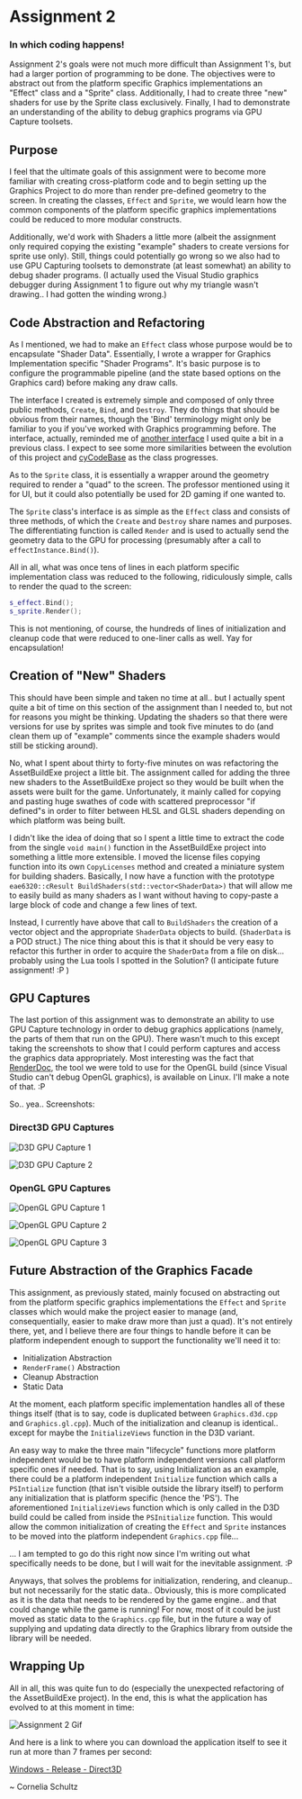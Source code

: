 # Assignment 2
### In which coding happens!

Assignment 2's goals were not much more difficult than Assignment 1's, but had a larger portion of programming to be done.  The objectives were to abstract out from the platform specific Graphics implementations an "Effect" class and a "Sprite" class.  Additionally, I had to create three "new" shaders for use by the Sprite class exclusively.  Finally, I had to demonstrate an understanding of the ability to debug graphics programs via GPU Capture toolsets.

## Purpose

I feel that the ultimate goals of this assignment were to become more familiar with creating cross-platform code and to begin setting up the Graphics Project to do more than render pre-defined geometry to the screen.  In creating the classes, `Effect` and `Sprite`, we would learn how the common components of the platform specific graphics implementations could be reduced to more modular constructs.

Additionally, we'd work with Shaders a little more (albeit the assignment only required copying the existing "example" shaders to create versions for sprite use only).  Still, things could potentially go wrong so we also had to use GPU Capturing toolsets to demonstrate (at least somewhat) an ability to debug shader programs.  (I actually used the Visual Studio graphics debugger during Assignment 1 to figure out why my triangle wasn't drawing..  I had gotten the winding wrong.)

## Code Abstraction and Refactoring

As I mentioned, we had to make an `Effect` class whose purpose would be to encapsulate "Shader Data".  Essentially, I wrote a wrapper for Graphics Implementation specific "Shader Programs".  It's basic purpose is to configure the programmable pipeline (and the state based options on the Graphics card) before making any draw calls.

The interface I created is extremely simple and composed of only three public methods, `Create`, `Bind`, and `Destroy`.  They do things that should be obvious from their names, though the 'Bind' terminology might only be familiar to you if you've worked with Graphics programming before.  The interface, actually, reminded me of [another interface](https://github.com/cemyuksel/cyCodeBase/blob/acfce8fa9b64cace7408d857fb402cb70476a9e7/cyGL.h#L706) I used quite a bit in a previous class.  I expect to see some more similarities between the evolution of this project and [cyCodeBase](http://www.cemyuksel.com/cyCodeBase/) as the class progresses.

As to the `Sprite` class, it is essentially a wrapper around the geometry required to render a "quad" to the screen.  The professor mentioned using it for UI, but it could also potentially be used for 2D gaming if one wanted to.

The `Sprite` class's interface is as simple as the `Effect` class and consists of three methods, of which the `Create` and `Destroy` share names and purposes.  The differentiating function is called `Render` and is used to actually send the geometry data to the GPU for processing (presumably after a call to `effectInstance.Bind()`).

All in all, what was once tens of lines in each platform specific implementation class was reduced to the following, ridiculously simple, calls to render the quad to the screen:

``` c++
s_effect.Bind();
s_sprite.Render();
```

This is not mentioning, of course, the hundreds of lines of initialization and cleanup code that were reduced to one-liner calls as well.  Yay for encapsulation!

## Creation of "New" Shaders

This should have been simple and taken no time at all.. but I actually spent quite a bit of time on this section of the assignment than I needed to, but not for reasons you might be thinking.  Updating the shaders so that there were versions for use by sprites was simple and took five minutes to do (and clean them up of "example" comments since the example shaders would still be sticking around).

No, what I spent about thirty to forty-five minutes on was refactoring the AssetBuildExe project a little bit.  The assignment called for adding the three new shaders to the AssetBuildExe project so they would be built when the assets were built for the game.  Unfortunately, it mainly called for copying and pasting huge swathes of code with scattered preprocessor "if defined"s in order to filter between HLSL and GLSL shaders depending on which platform was being built.

I didn't like the idea of doing that so I spent a little time to extract the code from the single `void main()` function in the AssetBuildExe project into something a little more extensible.  I moved the license files copying function into its own `CopyLicenses` method and created a miniature system for building shaders.  Basically, I now have a function with the prototype `eae6320::cResult BuildShaders(std::vector<ShaderData>)` that will allow me to easily build as many shaders as I want without having to copy-paste a large block of code and change a few lines of text.

Instead, I currently have above that call to `BuildShaders` the creation of a vector object and the appropriate `ShaderData` objects to build.  (`ShaderData` is a POD struct.)  The nice thing about this is that it should be very easy to refactor this further in order to acquire the `ShaderData` from a file on disk... probably using the Lua tools I spotted in the Solution?  (I anticipate future assignment! :P )

## GPU Captures

The last portion of this assignment was to demonstrate an ability to use GPU Capture technology in order to debug graphics applications (namely, the parts of them that run on the GPU).  There wasn't much to this except taking the screenshots to show that I could perform captures and access the graphics data appropriately.  Most interesting was the fact that [RenderDoc](https://renderdoc.org/), the tool we were told to use for the OpenGL build (since Visual Studio can't debug OpenGL graphics), is available on Linux.  I'll make a note of that. :P

So.. yea..  Screenshots:

### Direct3D GPU Captures

![D3D GPU Capture 1](images/a02/gpu_d3d_1.png)

![D3D GPU Capture 2](images/a02/gpu_d3d_2.png)

### OpenGL GPU Captures

![OpenGL GPU Capture 1](images/a02/gpu_gl_1.png)

![OpenGL GPU Capture 2](images/a02/gpu_gl_2.png)

![OpenGL GPU Capture 3](images/a02/gpu_gl_3.png)

## Future Abstraction of the Graphics Facade

This assignment, as previously stated, mainly focused on abstracting out from the platform specific graphics implementations the `Effect` and `Sprite` classes which would make the project easier to manage (and, consequentially, easier to make draw more than just a quad).  It's not entirely there, yet, and I believe there are four things to handle before it can be platform independent enough to support the functionality we'll need it to:

* Initialization Abstraction
* `RenderFrame()` Abstraction
* Cleanup Abstraction
* Static Data

At the moment, each platform specific implementation handles all of these things itself (that is to say, code is duplicated between `Graphics.d3d.cpp` and `Graphics.gl.cpp`).  Much of the initialization and cleanup is identical.. except for maybe the `InitializeViews` function in the D3D variant.

An easy way to make the three main "lifecycle" functions more platform independent would be to have platform independent versions call platform specific ones if needed.  That is to say, using Initialization as an example, there could be a platform independent `Initialize` function which calls a `PSIntialize` function (that isn't visible outside the library itself) to perform any initialization that is platform specific (hence the 'PS').  The aforementioned `InitializeViews` function which is only called in the D3D build could be called from inside the `PSInitialize` function.  This would allow the common initialization of creating the `Effect` and `Sprite` instances to be moved into the platform independent `Graphics.cpp` file...

... I am tempted to go do this right now since I'm writing out what specifically needs to be done, but I will wait for the inevitable assignment. :P

Anyways, that solves the problems for initialization, rendering, and cleanup.. but not necessarily for the static data..  Obviously, this is more complicated as it is the data that needs to be rendered by the game engine.. and that could change while the game is running!  For now, most of it could be just moved as static data to the `Graphics.cpp` file, but in the future a way of supplying and updating data directly to the Graphics library from outside the library will be needed.

## Wrapping Up

All in all, this was quite fun to do (especially the unexpected refactoring of the AssetBuildExe project).  In the end, this is what the application has evolved to at this moment in time:

![Assignment 2 Gif](images/a02/assignment2.gif)

And here is a link to where you can download the application itself to see it run at more than 7 frames per second:

[Windows - Release - Direct3D](https://github.com/CorneliaXaos/EAE6320-WriteUps/releases/download/a2/Assignment2.zip)

~ Cornelia Schultz

